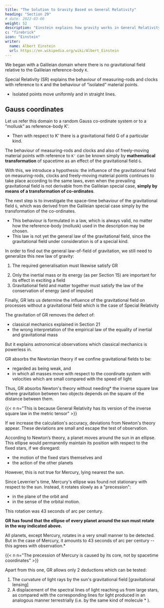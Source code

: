 ```yaml
---
title: "The Solution to Gravity Based on General Relativity"
heading: "Section 29"
# date: 2022-03-06
weight: 52
description: "Einstein explains how gravity works in General Relativity"
c: "firebrick"
icon: "Einstein"
writer:
  name: Albert Einstein
  url: https://en.wikipedia.org/wiki/Albert_Einstein
---
```



<!-- IF the reader has followed all our previous considerations, he will have no further diffi-
culty in understanding the methods leading to the solution of the problem of gravitation. -->

We began with a Galileian domain where there is no gravitational field relative to the Galileian reference-body `K`. 

Special Relativity (SR) explains the behaviour of measuring-rods and clocks with reference to `K` and the behaviour of “isolated” material points.
- Isolated points move uniformly and in straight lines.


## Gauss coordinates

Let us refer this domain to a random Gauss co-ordinate system or to a “mollusk” as reference-body K'. 
- Then with respect to K' there is a gravitational field G of a particular kind. 

The behaviour of measuring-rods and clocks and also of freely-moving material points with reference to `K'` can be known simply by **mathematical transformation** of spacetime as an effect of the gravitational field `G`. 

<!-- We interpret this behaviour as the behaviour of measuring-rods, clocks and material points under the influence of the gravitational field G. -->

With this, we introduce a hypothesis: the influence of the gravitational field on measuring-rods, clocks and freely-moving material points continues to take place according to the same laws, even when the prevailing gravitational field is not derivable from the Galileian special case, **simply by means of a transformation of co-ordinates**.

The next step is to investigate the space-time behaviour of the gravitational field `G`, which was derived from the Galileian special case simply by the transformation of the co-ordinates.
- This behaviour is formulated in a law, which is always valid, no matter how the reference-body (mollusk) used in the description may be chosen.
- This law is not yet the general law of the gravitational field, since the gravitational field under consideration is of a special kind.

In order to find out the general law-of-field of gravitation, we still need to generalize this new law of gravity: 
<!-- This can be obtained by taking into consideration the following demands=  -->

1. The required generalisation must likewise satisfy GR
<!-- If there is any matter in the domain under consideration,  -->
2. Only the inertial mass or its energy (as per Section 15) are important for its effect in exciting a field
3. Gravitational field and matter together must satisfy the law of the conservation of energy (and of impulse)

Finally, GR lets us determine the influence of the gravitational field on <!-- the course of all those --> processes without a <!-- which take place according to known laws when a --> gravitational field <!-- is absent, --> which is the case of Special Relativity <!-- i.e. which have already been fitted into the frame of the special theory of relativity.  -->

<!-- In this connection, we proceed in principle according to the method which has already been explained for measuring-rods, clocks and freely-moving material points. -->

The gravitation of GR removes the defect of:
- classical mechanics explained in Section 21
- the wrong interpretation of the empirical law of the equality of inertial and gravitational mass

But it explains astronomical observations which classical mechanics is powerless in.

GR absorbs the Newtonian theory if we confine gravitational fields to be:
- regarded as being weak, and
- in which all masses move with respect to the coordinate system with velocities which are small compared with the speed of light

Thus, GR absorbs Newton's theory without needing* the inverse square law where gravitation between two objects depends on the square of the distance between them.

{{< n n="This is because General Relativity has its version of the inverse square law in the metric tensor" >}}


<!--  the latter theory is obtained here without any particular assumption, whereas Newton had to introduce
the hypothesis that the force of attraction between mutually attracting material points is inversely
proportional to the square of the distance between them.  -->

If we increase the calculation's accuracy, deviations from Newton's theory appear. These deviations are small and escape the test of observation.

According to Newton’s theory, a planet moves around the sun in an ellipse. This ellipse would permanently maintain its position with respect to the fixed stars, if we disregard:
- the motion of the fixed stars themselves and
- the action of the other planets

However, this is not true for Mercury, lying nearest the sun.

<!-- Thus, if we correct the observed motion of the planets for these two influences, and if Newton’s theory be strictly correct, we should to obtain for the orbit of the planet an ellipse, which is fixed with reference to the fixed stars. 

This deduction, which can be tested with great accuracy, has been confirmed for all the planets save one, with the precision that is capable of being obtained by the delicacy of observation attainable at the present time.  -->

Since Leverrier's time, Mercury's ellipse <!-- has been corrected for the two influences mentioned above. It --> was found not stationary with respect to the sun. Instead, it rotates slowly as a "precession":
- in the plane of the orbit and
- in the sense of the orbital motion. 

This rotation was 43 seconds of arc per century.
<!-- The value obtained for this rotary movement of the orbital ellipse was , an amount ensured to be correct to within a few seconds of arc.  -->

<!-- This effect can be explained by means of classical mechanics only on the assumption of hypotheses which have little probability, and which were devised solely for this purpose. -->

**GR has found that the ellipse of every planet around the sun must rotate in the way indicated above.** 

All planets, except Mercury, rotates in a very small manner to be detected. But in the case of Mercury, it amounts to 43 seconds of arc per century -- this agrees with observation.*

{{< n n="The precession of Mercury is caused by its core, not by spacetime coordinates" >}}



Apart from this one, GR allows only 2 deductions which can be tested:

1. The curvature of light rays by the sun's gravitational field [gravitational lensing]
2. A displacement of the spectral lines of light reaching us from large stars, as compared with the corresponding lines for light produced in an analogous manner terrestrially (i.e. by the same kind of molecule * ). 

<!-- These deductions from the theory will be confirmed also. -->
